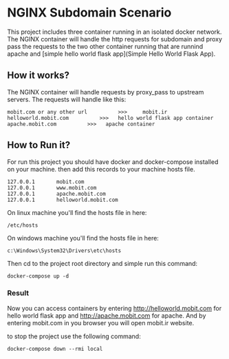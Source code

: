 # NGINX Subdomain Scenario
This project includes three container running in an isolated docker network. The NGINX container will handle the http requests for subdomain and proxy pass the requests to the two other container running that are runnind apache and [simple hello world flask app](Simple Hello World Flask App).
## How it works?
The NGINX container will handle requests by proxy_pass to upstream servers. The requests will handle like this:
```
mobit.com or any other url          >>> 	mobit.ir
helloworld.mobit.com          >>> 	hello world flask app container
apache.mobit.com          >>> 	apache container
```
## How to Run it?
For run this project you should have docker and docker-compose installed on your machine. then add this records to your machine hosts file.
```
127.0.0.1		mobit.com
127.0.0.1		www.mobit.com
127.0.0.1		apache.mobit.com
127.0.0.1		helloworld.mobit.com
```
On linux machine you'll find the hosts file in here:
```
/etc/hosts
```
On windows machine you'll find the hosts file in here:
```
c:\Windows\System32\Drivers\etc\hosts
```
Then cd to the project root directory and simple run this command:
```
docker-compose up -d
```
### Result
Now you can access containers by entering http://helloworld.mobit.com for hello world flask app and http://apache.mobit.com for apache.  And by entering mobit.com in you browser you will open mobit.ir website.

to stop the project use the following command:
```
docker-compose down --rmi local
``` 
